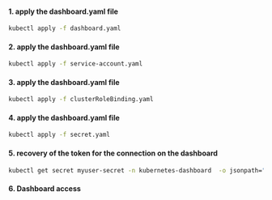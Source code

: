 #### 1. apply the dashboard.yaml file
```sh
kubectl apply -f dashboard.yaml
```

#### 2. apply the dashboard.yaml file
```sh
kubectl apply -f service-account.yaml
```

#### 3. apply the dashboard.yaml file
```sh
kubectl apply -f clusterRoleBinding.yaml
```


#### 4. apply the dashboard.yaml file
```sh
kubectl apply -f secret.yaml
```

#### 5. recovery of the token for the connection on the dashboard
```sh
kubectl get secret myuser-secret -n kubernetes-dashboard  -o jsonpath="{.data.token}" | base64 --decode
```

#### 6. Dashboard access

